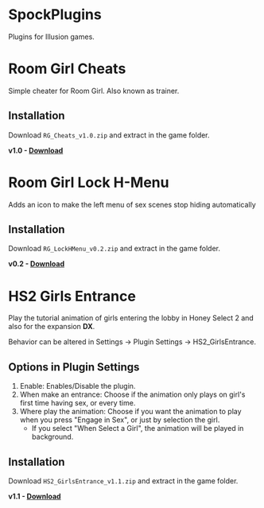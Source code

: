 # SpockPlugins
Plugins for Illusion games.

# Room Girl Cheats
Simple cheater for Room Girl. Also known as trainer.

  ## Installation
  Download `RG_Cheats_v1.0.zip` and extract in the game folder.
  
  **v1.0 - [Download](https://github.com/SpockBauru/SpockPlugins/releases/tag/r6)**
  
# Room Girl Lock H-Menu
Adds an icon to make the left menu of sex scenes stop hiding automatically

  ## Installation
  Download `RG_LockHMenu_v0.2.zip` and extract in the game folder.
  
  **v0.2 - [Download](https://github.com/SpockBauru/SpockPlugins/releases/tag/r5)**

# HS2 Girls Entrance
Play the tutorial animation of girls entering the lobby in Honey Select 2 and also for the expansion **DX**.

Behavior can be altered in Settings -> Plugin Settings -> HS2_GirlsEntrance.

  ## Options in Plugin Settings
  1) Enable: Enables/Disable the plugin.
  2) When make an entrance: Choose if the animation only plays on girl's first time having sex, or every time.
  3) Where play the animation: Choose if you want the animation to play when you press "Engage in Sex", or just by selection the girl.
     * If you select "When Select a Girl", the animation will be played in background.
       
  ## Installation
  Download `HS2_GirlsEntrance_v1.1.zip` and extract in the game folder.
  
  **v1.1 - [Download](https://github.com/SpockBauru/SpockPlugins/releases/tag/r2)**
